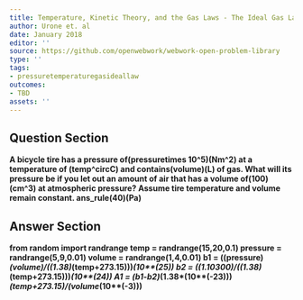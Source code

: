 ```yaml
---
title: Temperature, Kinetic Theory, and the Gas Laws - The Ideal Gas Law
author: Urone et. al
date: January 2018
editor: ''
source: https://github.com/openwebwork/webwork-open-problem-library
type: ''
tags:
- pressuretemperaturegasideallaw
outcomes:
- TBD
assets: ''
---
```


## Question Section 

<b>
A bicycle tire has a pressure of(pressuretimes 10^5)(Nm^2) at a temperature of (temp^circC) and contains(volume)(L) of gas. What will its pressure be if you let out an amount of air that has a volume of(100)(cm^3) at atmospheric pressure? Assume tire temperature and volume remain constant.
ans_rule(40)(Pa)



## Answer Section

from random import randrange
temp = randrange(15,20,0.1)
pressure = randrange(5,9,0.01)
volume = randrange(1,4,0.01)
b1 = ((pressure)*(volume)/((1.38)*(temp+273.15)))*(10**(25))
b2 = ((1.10300)/((1.38)*(temp+273.15)))*(10**(24))
A1 = (b1-b2)*(1.38*(10**(-23)))*(temp+273.15)/(volume*(10**(-3)))